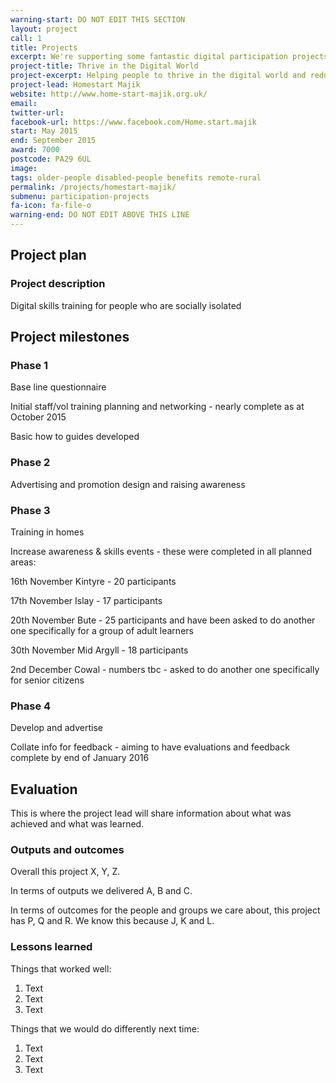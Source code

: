 ```yaml
---
warning-start: DO NOT EDIT THIS SECTION
layout: project
call: 1
title: Projects
excerpt: We're supporting some fantastic digital participation projects. Here are their stories.
project-title: Thrive in the Digital World
project-excerpt: Helping people to thrive in the digital world and reducing social isolation
project-lead: Homestart Majik
website: http://www.home-start-majik.org.uk/
email:
twitter-url:
facebook-url: https://www.facebook.com/Home.start.majik
start: May 2015
end: September 2015
award: 7000
postcode: PA29 6UL
image:
tags: older-people disabled-people benefits remote-rural
permalink: /projects/homestart-majik/
submenu: participation-projects
fa-icon: fa-file-o
warning-end: DO NOT EDIT ABOVE THIS LINE
---
```


## Project plan

### Project description

Digital skills training for people who are socially isolated

## Project milestones

### Phase 1

Base line questionnaire

Initial staff/vol training planning and networking - nearly complete as at October 2015

Basic how to guides developed

### Phase 2

Advertising and promotion design and raising awareness

### Phase 3

Training in homes

Increase awareness  & skills events - these were completed in all planned areas:

16th November Kintyre - 20 participants

17th November Islay - 17 participants

20th November Bute - 25 participants and have been asked to do another one specifically for a group of adult learners

30th November Mid Argyll - 18 participants

2nd December  Cowal - numbers tbc - asked to do another one specifically for senior citizens

### Phase 4

Develop and advertise

Collate info for feedback - aiming to have evaluations and feedback complete by end of January 2016


## Evaluation

This is where the project lead will share information about what was achieved and what was learned.

### Outputs and outcomes

Overall this project X, Y, Z.

In terms of outputs we delivered A, B and C.

In terms of outcomes for the people and groups we care about, this project has P, Q and R. We know this because J, K and L.

### Lessons learned

Things that worked well:

1. Text
2. Text
3. Text

Things that we would do differently next time:

1. Text
2. Text
3. Text
